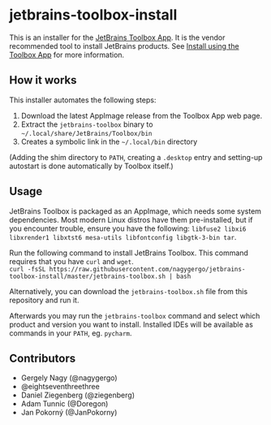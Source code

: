 # jetbrains-toolbox-install

This is an installer for the [JetBrains Toolbox App](https://www.jetbrains.com/toolbox-app/). It is the vendor recommended tool to install JetBrains products. See [Install using the Toolbox App](https://www.jetbrains.com/help/idea/installation-guide.html#toolbox) for more information.

## How it works

This installer automates the following steps:

1. Download the latest AppImage release from the Toolbox App web page.
2. Extract the `jetbrains-toolbox` binary to `~/.local/share/JetBrains/Toolbox/bin`
3. Creates a symbolic link in the `~/.local/bin` directory

(Adding the shim directory to `PATH`, creating a `.desktop` entry and setting-up autostart is done automatically by Toolbox itself.)

## Usage

JetBrains Toolbox is packaged as an AppImage, which needs some system dependencies. Most modern Linux distros have them pre-installed, but if you encounter trouble, ensure you have the following: `libfuse2 libxi6 libxrender1 libxtst6 mesa-utils libfontconfig libgtk-3-bin tar`.

Run the following command to install JetBrains Toolbox. This command requires that you have `curl` and `wget`.  
`curl -fsSL https://raw.githubusercontent.com/nagygergo/jetbrains-toolbox-install/master/jetbrains-toolbox.sh | bash`

Alternatively, you can download the `jetbrains-toolbox.sh` file from this repository and run it.

Afterwards you may run the `jetbrains-toolbox` command and select which product and version you want to install. Installed IDEs will be available as commands in your `PATH`, eg. `pycharm`.

## Contributors

 - Gergely Nagy (@nagygergo)
 - @eightseventhreethree
 - Daniel Ziegenberg (@ziegenberg)
 - Adam Tunnic (@Doregon)
 - Jan Pokorný (@JanPokorny)
